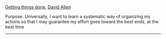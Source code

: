 [Getting things done](https://ia902906.us.archive.org/34/items/getting-things-done-by-david-allen/Getting%20Things%20Done%20by%20David%20Allen.pdf), [David Allen](/P/p.allen-david.md)

Purpose: Universally, I want to learn a systematic way of organizing my actions so that I may guarantee my effort goes toward the best ends, at the best time

---

